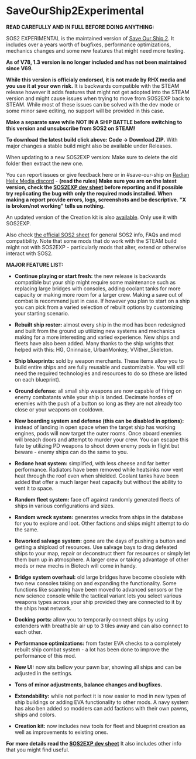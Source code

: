 # SaveOurShip2Experimental

**READ CAREFULLY AND IN FULL BEFORE DOING ANYTHING:**

SOS2 EXPERIMENTAL is the maintained version of [Save Our Ship 2](https://steamcommunity.com/sharedfiles/filedetails/?id=1909914131). It includes over a years worth of bugfixes, performance optimizations, mechanics changes and some new features that might need more testing.

**As of V78, 1.3 version is no longer included and has not been maintained since V69.**

**While this version is officialy endorsed, it is not made by RHX media and you use it at your own risk.** It is backwards compatible with the STEAM release however it adds features that might not get adopted into the STEAM version and might cause issues when trying to move from SOS2EXP back to STEAM. While most of these issues can be solved with the dev mode or some minor save editing, no support will be provided in this case.

**Make a separate save while NOT IN A SHIP BATTLE before switching to this version and unsubscribe from SOS2 on STEAM!**

**To download the latest build click above: Code -> Download ZIP.** With major changes a stable build might also be available under Releases.

When updating to a new SOS2EXP version: Make sure to delete the old folder then extract the new one.

You can report issues or give feedback here or in #save-our-ship on [Radian Helix Media discord](https://discord.gg/GK7nqgu) - **(read the rules) Make sure you are on the latest version, check the [SOS2EXP dev sheet](https://docs.google.com/spreadsheets/d/1XSeMCsOtBsbAOLYFbgYUpxyV4ot8L2pSeWMTwzAUCiM/edit#gid=0) before reporting and if possible try replicating the bug with only the required mods installed. When making a report provide errors, logs, screenshots and be descriptive. "X is broken/not working" tells us nothing.**

An updated version of the Creation kit is also [available](https://github.com/SonicTHI/SaveOurShip2CreationKit). Only use it with SOS2EXP.

Also check [the official SOS2 sheet](https://docs.google.com/spreadsheets/d/e/2PACX-1vT1tWMpG9R7bU6asg5ICf6AmQGzUHmxnL8OPOWFzV1o4L_Dsli6OQbHfFXY4CTxX6vpCEvJjycMPniB/pubhtml) for general SOS2 info, FAQs and mod compatibility. Note that some mods that do work with the STEAM build might not with SOS2EXP - particularly mods that alter, extend or otherwise interact with SOS2.

**MAJOR FEATURE LIST:**

* **Continue playing or start fresh:** the new release is backwards compatible but your ship might require some maintenance such as replacing large bridges with consoles, adding coolant tanks for more capacity or making more room for a larger crew. Making a save out of combat is recommend just in case. If however you plan to start on a ship you can pick from a varied selection of rebuilt options by customizing your starting scenario.

* **Rebuilt ship roster:** almost every ship in the mod has been redesigned and built from the ground up utilizing new systems and mechanics making for a more interesting and varied experience. New ships and fleets have also been added. Many thanks to the ship wrights that helped with this: HG, Oninnaise, UrbanMonkey, VVither_Skeleton.

* **Ship blueprints:** sold by weapon merchants. These items allow you to build entire ships and are fully reusable and customizable. You will still need the required technologies and resources to do so (these are listed on each blueprint).

* **Ground defense:** all small ship weapons are now capable of firing on enemy combatants while your ship is landed. Decimate hordes of enemies with the push of a button so long as they are not already too close or your weapons on cooldown.

* **New boarding system and defense (this can be disabled in options):** instead of landing in open space when the target ship has working engines, pods will now target the outer rooms. Once aboard enemies will breach doors and attempt to murder your crew. You can escape this fate by utilizing PD weapons to shoot down enemy pods in flight but beware - enemy ships can do the same to you.

* **Redone heat system:** simplified, with less cheese and far better performance. Radiators have been removed while heatsinks now vent heat through the roof even when shielded. Coolant tanks have been added that offer a much larger heat capacity but without the ability to vent it to space.

* **Random fleet system:** face off against randomly generated fleets of ships in various configurations and sizes.

* **Random wreck system:** generates wrecks from ships in the database for you to explore and loot. Other factions and ships might attempt to do the same.

* **Reworked salvage system:** gone are the days of pushing a button and getting a shipload of resources. Use salvage bays to drag defeated ships to your map, repair or deconstruct them for resources or simply let them burn up in atmosphere. A larger crew or taking advantage of other mods or new mechs in Biotech will come in handy.

* **Bridge system overhaul:** old large bridges have become obsolete with two new consoles taking on and expanding the functionality. Some functions like scanning have been moved to advanced sensors or the new science console while the tactical variant lets you select various weapons types across your ship provided they are connected to it by the ships heat network.

* **Docking ports:** allow you to temporarily connect ships by using extenders with breathable air up to 3 tiles away and can also connect to each other.

* **Performance optimizations:** from faster EVA checks to a completely rebuilt ship combat system - a lot has been done to improve the performance of this mod.

* **New UI:** now sits bellow your pawn bar, showing all ships and can be adjusted in the settings.

* **Tons of minor adjustments, balance changes and bugfixes.**

* **Extendability:** while not perfect it is now easier to mod in new types of ship buildings or adding EVA functionality to other mods. A navy system has also ben added so modders can add factions with their own pawns, ships and colors.

* **Creation kit:** now includes new tools for fleet and blueprint creation as well as improvements to existing ones.

**For more details read the [SOS2EXP dev sheet](https://docs.google.com/spreadsheets/d/1XSeMCsOtBsbAOLYFbgYUpxyV4ot8L2pSeWMTwzAUCiM/edit#gid=0)** It also includes other info that you might find useful.

